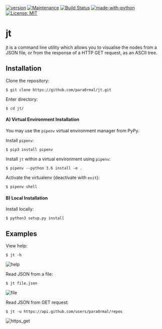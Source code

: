 [![version](https://img.shields.io/badge/Version-1.0-teal.svg)](https://GitHub.com/Naereen/StrapDown.js/graphs/commit-activity)
[![Maintenance](https://img.shields.io/badge/Maintained%3F-yes-green.svg)](https://GitHub.com/Naereen/StrapDown.js/graphs/commit-activity)
[![Build Status](https://travis-ci.com/para0rmal/jt.svg?branch=master)](https://travis-ci.com/para0rmal/jt)
[![made-with-python](https://img.shields.io/badge/Made%20with-Python-teal.svg)](https://www.python.org/)
[![License: MIT](https://img.shields.io/badge/License-MIT-yellow.svg)](https://opensource.org/licenses/MIT)


# jt

jt is a command line utility which allows you to visualise the nodes from a JSON file, or from the response of a HTTP GET request, as an ASCII tree.

Installation
---


Clone the repository:
```
$ git clone https://github.com/para0rmal/jt.git
```

Enter directory:
```
$ cd jt/
```

#### A) Virtual Environment Installation

You may use the `pipenv` virtual environment manager from PyPy. 

Install `pipenv`:
```
$ pip3 install pipenv
```

Install `jt` within a virtual environment using `pipenv`:
```
$ pipenv --python 3.6 install -e .
```

Activate the virtualenv (deactivate with `exit`):
```
$ pipenv shell
```


#### B) Local Installation

Install locally:
```
$ python3 setup.py install
```

Examples
---

View help:
``` 
$ jt -h 
```

![help](https://user-images.githubusercontent.com/15225347/44353777-fad7c480-a49f-11e8-9879-7e1bbb39a8d2.png)

Read JSON from a file:
```
$ jt file.json
```

![file](https://user-images.githubusercontent.com/15225347/44353776-fa3f2e00-a49f-11e8-8ac3-7cfaf05e2d46.png)

Read JSON from GET request:
```
$ jt -u https://api.github.com/users/para0rmal/repos
```

![https_get](https://user-images.githubusercontent.com/15225347/44353778-fad7c480-a49f-11e8-8963-80b8eb4a6de8.png)
